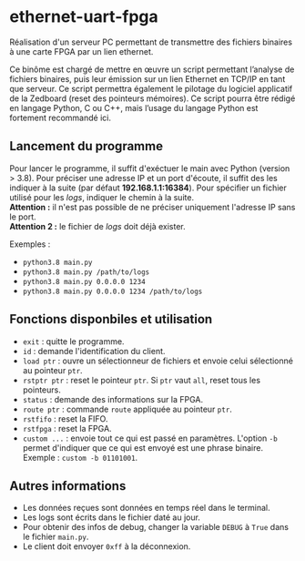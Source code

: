 # ethernet-uart-fpga
Réalisation d'un serveur PC permettant de transmettre des fichiers binaires à une carte FPGA par un lien ethernet.

Ce binôme est chargé de mettre en œuvre un script permettant l’analyse de fichiers binaires, puis leur émission sur un lien Ethernet en TCP/IP en tant que serveur. Ce script
permettra également le pilotage du logiciel applicatif de la Zedboard (reset des pointeurs mémoires). Ce script pourra être rédigé en langage Python, C ou C++, mais l’usage du langage Python est fortement recommandé ici.

## Lancement du programme
Pour lancer le programme, il suffit d'exéctuer le main avec Python (version > 3.8). Pour préciser une adresse IP et un port d'écoute, il suffit des les indiquer à la suite (par défaut **192.168.1.1:16384**). Pour spécifier un fichier utilisé pour les *logs*, indiquer le chemin à la suite.  
__Attention :__ il n'est pas possible de ne préciser uniquement l'adresse IP sans le port.  
__Attention 2 :__ le fichier de *logs* doit déjà exister.

Exemples :
- `python3.8 main.py`
- `python3.8 main.py /path/to/logs`
- `python3.8 main.py 0.0.0.0 1234`
- `python3.8 main.py 0.0.0.0 1234 /path/to/logs`

## Fonctions disponbiles et utilisation
- `exit` : quitte le programme.
- `id` : demande l'identification du client.
- `load ptr` : ouvre un sélectionneur de fichiers et envoie celui sélectionné au pointeur `ptr`.
- `rstptr ptr` : reset le pointeur `ptr`. Si `ptr` vaut `all`, reset tous les pointeurs.
- `status` : demande des informations sur la FPGA.
- `route ptr` : commande `route` appliquée au pointeur `ptr`.
- `rstfifo` : reset la FIFO.
- `rstfpga` : reset la FPGA.
- `custom ...` : envoie tout ce qui est passé en paramètres. L'option `-b` permet d'indiquer que ce qui est envoyé est une phrase binaire. Exemple : `custom -b 01101001`.

## Autres informations
- Les données reçues sont données en temps réel dans le terminal. 
- Les logs sont écrits dans le fichier daté au jour.
- Pour obtenir des infos de debug, changer la variable `DEBUG` à `True` dans le fichier `main.py`.
- Le client doit envoyer `0xff` à la déconnexion.